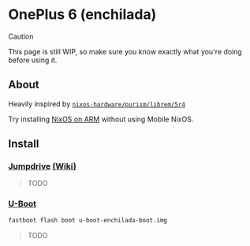 # OnePlus 6 (enchilada)

> [!CAUTION]
> This page is still WIP, so make sure you know exactly what you're doing before using it.

## About

Heavily inspired by [`nixos-hardware/purism/librem/5r4`](https://github.com/NixOS/nixos-hardware/tree/master/purism/librem/5r4)

Try installing [NixOS on ARM](https://wiki.nixos.org/wiki/NixOS_on_ARM) without using Mobile NixOS.

## Install

### [Jumpdrive](https://github.com/dreemurrs-embedded/Jumpdrive) [(Wiki)](https://wiki.postmarketos.org/wiki/JumpDrive)

> TODO

### [U-Boot](https://git.codelinaro.org/linaro/qcomlt/u-boot/-/releases)

```bash
fastboot flash boot u-boot-enchilada-boot.img
```

> TODO